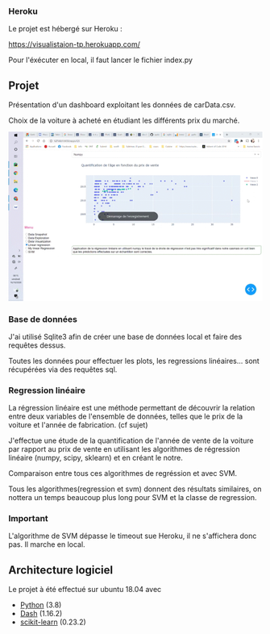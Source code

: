 ### Heroku
Le projet est hébergé sur Heroku :

 https://visualistaion-tp.herokuapp.com/ 
 
Pour l'éxécuter en local, il faut lancer le fichier index.py
    
## Projet

Présentation d'un dashboard exploitant
les données de carData.csv.

Choix de la voiture à acheté en étudiant les différents prix du marché.

![Screenshot](img/shot.gif)


### Base de données

J'ai utilisé Sqlite3 afin de créer une base de données local et faire des requêtes 
dessus.

Toutes les données pour effectuer les plots, les regressions linéaires... sont 
récupérées via des requêtes sql.

### Regression linéaire

La régression linéaire est une méthode permettant de découvrir la 
relation entre deux variables de l'ensemble de données,
 telles que le prix de la voiture et l'année de fabrication. (cf sujet)
 
 
J'effectue une étude de la quantification de l'année de vente de la voiture
par rapport au prix de vente en utilisant les algorithmes 
de régression linéaire (numpy, scipy, sklearn)
et en créant le notre.

Comparaison entre tous ces algorithmes de regréssion et avec SVM.

Tous les algorithmes(regression et svm) donnent des résultats similaires, on nottera un temps beaucoup
plus long pour SVM et la classe de regression.

### Important
L'algorithme de SVM dépasse le timeout sue Heroku, il ne s'affichera donc pas. Il marche en local.

## Architecture logiciel
Le projet à été effectué sur ubuntu 18.04 avec
 - [Python][1] (3.8) 
 - [Dash][2] (1.16.2)
 - [scikit-learn][3] (0.23.2)

[1]: https://www.python.org/download/releases/3./
[2]: https://dash.plotly.com/installation
[3]: https://scikit-learn.org/stable/install.html